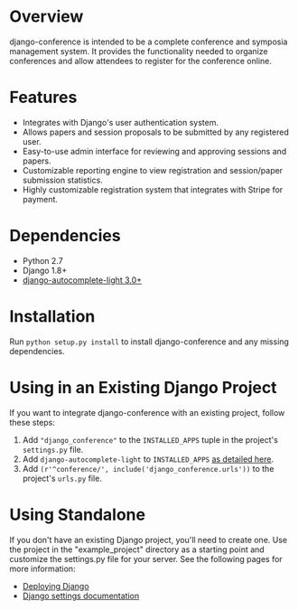 # Overview

django-conference is intended to be a complete conference and symposia
management system. It provides the functionality needed to organize conferences
and allow attendees to register for the conference online.

# Features

* Integrates with Django's user authentication system.
* Allows papers and session proposals to be submitted by any registered user.
* Easy-to-use admin interface for reviewing and approving sessions and papers.
* Customizable reporting engine to view registration and session/paper submission statistics.
* Highly customizable registration system that integrates with Stripe for payment.

# Dependencies

* Python 2.7
* Django 1.8+
* [django-autocomplete-light 3.0+](https://github.com/yourlabs/django-autocomplete-light)

# Installation
Run `python setup.py install` to install django-conference and any missing dependencies.

# Using in an Existing Django Project
If you want to integrate django-conference with an existing project, follow these steps:

1. Add `"django_conference"` to the `INSTALLED_APPS` tuple in the project's `settings.py` file.
2. Add `django-autocomplete-light` to `INSTALLED_APPS` [as detailed here](https://django-autocomplete-light.readthedocs.io/en/master/install.html#install-in-your-project).
3. Add `(r'^conference/', include('django_conference.urls'))` to the project's `urls.py` file.

# Using Standalone
If you don't have an existing Django project, you'll need to create one. Use
the project in the "example_project" directory as a starting point and
customize the settings.py file for your server. See the following pages for
more information:

* [Deploying Django](http://docs.djangoproject.com/en/dev/howto/deployment/)
* [Django settings documentation](http://docs.djangoproject.com/en/dev/topics/settings/)
